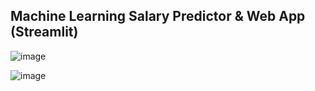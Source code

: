 ## Machine Learning Salary Predictor & Web App (Streamlit)



![image](https://github.com/iqbal1201/ml_salary_webapp/assets/70199329/1f007dbd-735e-45e0-9608-ff64bef0b3cf)



![image](https://github.com/iqbal1201/ml_salary_webapp/assets/70199329/92282388-05da-4d9a-860f-9011d8ade607)


